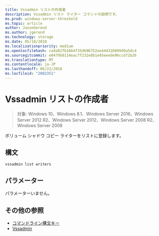 ```yaml
---
title: Vssadmin リストの作成者
description: Vssadmin リスト ライター コマンドの説明です。
ms.prod: windows-server-threshold
ms.topic: article
author: JasonGerend
ms.author: jgerend
ms.technology: storage
ms.date: 05/18/2018
ms.localizationpriority: medium
ms.openlocfilehash: ca4a82fb1664f35d696752ee444326899d9a5dc4
ms.sourcegitcommit: e0479b0114eac7f232e8b1e45eeede96ccd72b26
ms.translationtype: MT
ms.contentlocale: ja-JP
ms.lasthandoff: 06/22/2018
ms.locfileid: "2082351"
---
```

# <a name="vssadmin-list-writers"></a>Vssadmin リストの作成者

>対象: Windows 10、Windows 8.1、Windows Server 2016、Windows Server 2012 R2、Windows Server 2012、Windows Server 2008 R2、Windows Server 2008

ボリューム シャドウ コピー ライターをリストに登録します。

## <a name="syntax"></a>構文

```PowerShell
vssadmin list writers
```

## <a name="parameters"></a>パラメーター

パラメーターいません。

## <a name="additional-references"></a>その他の参照

* [コマンドライン構文キー](https://docs.microsoft.com/previous-versions/windows/it-pro/windows-server-2012-r2-and-2012/cc771080(v%3dws.11))
* [Vssadmin](vssadmin.md)